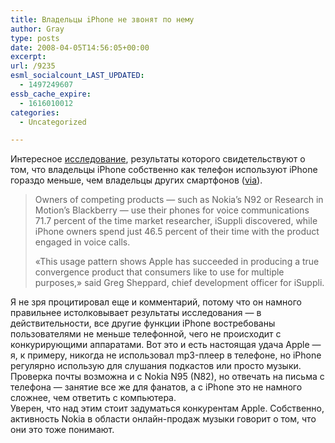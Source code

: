 ```yaml
---
title: Владельцы iPhone не звонят по нему
author: Gray
type: posts
date: 2008-04-05T14:56:05+00:00
excerpt:
url: /9235
esml_socialcount_LAST_UPDATED:
  - 1497249607
essb_cache_expire:
  - 1616010012
categories:
  - Uncategorized

---
```








Интересное <a href="http://www.ibtimes.com/articles/20080403/apple-iphone-ipod-rimm.htm" target="_blank">исследование</a>, результаты которого свидетельствуют о том, что владельцы iPhone собственно как телефон используют iPhone гораздо меньше, чем владельцы других смартфонов (<a href="http://www.tuaw.com/2008/04/04/iphone-owners-do-everything-but-talk/" target="_blank">via</a>).

> Owners of competing products &#8212; such as Nokia&#8217;s N92 or Research in Motion&#8217;s Blackberry &#8212; use their phones for voice communications 71.7 percent of the time market researcher, iSuppli discovered, while iPhone owners spend just 46.5 percent of their time with the product engaged in voice calls.
> 
> &#171;This usage pattern shows Apple has succeeded in producing a true convergence product that consumers like to use for multiple purposes,&#187; said Greg Sheppard, chief development officer for iSuppli.

Я не зря процитировал еще и комментарий, потому что он намного правильнее истолковывает результаты исследования &#8212; в действительности, все другие функции iPhone востребованы пользователями не меньше телефонной, чего не происходит с конкурирующими аппаратами. Вот это и есть настоящая удача Apple &#8212; я, к примеру, никогда не использовал mp3-плеер в телефоне, но iPhone регулярно использую для слушания подкастов или просто музыки. Проверка почты возможна и с Nokia N95 (N82), но отвечать на письма с телефона &#8212; занятие все же для фанатов, а с iPhone это не намного сложнее, чем ответить с компьютера.  
Уверен, что над этим стоит задуматься конкурентам Apple. Собственно, активность Nokia в области онлайн-продаж музыки говорит о том, что они это тоже понимают.